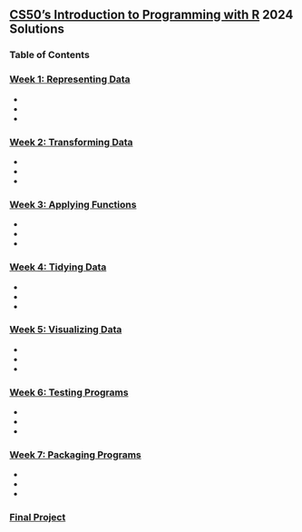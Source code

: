 ## [CS50’s Introduction to Programming with R](https://cs50.harvard.edu/r/2024/) 2024 Solutions

### **Table of Contents**
### [Week 1: Representing Data](https://cs50.harvard.edu/r/2024/weeks/1/)
- []()
- []()
- []()


### [Week 2: Transforming Data](https://cs50.harvard.edu/r/2024/weeks/2/)
- []()
- []()
- []()

### [Week 3: Applying Functions](https://cs50.harvard.edu/r/2024/weeks/3/)
- []()
- []()
- []()

### [Week 4: Tidying Data](https://cs50.harvard.edu/r/2024/weeks/4/)
- []()
- []()
- []()

### [Week 5: Visualizing Data](https://cs50.harvard.edu/r/2024/weeks/5/)
- []()
- []()
- []()

### [Week 6: Testing Programs](https://cs50.harvard.edu/r/2024/weeks/6/)
- []()
- []()
- []()

### [Week 7: Packaging Programs](https://cs50.harvard.edu/r/2024/weeks/7/)
- []()
- []()
- []()

### [Final Project](https://cs50.harvard.edu/r/2024/project)
